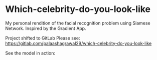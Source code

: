 # Which-celebrity-do-you-look-like
My personal rendition of the facial recognition problem using Siamese Network. Inspired by the Gradient App.

  
Project shifted to GitLab
Please see:
https://gitlab.com/palaashagrawal29/which-celebrity-do-you-look-like

See the model in action:
